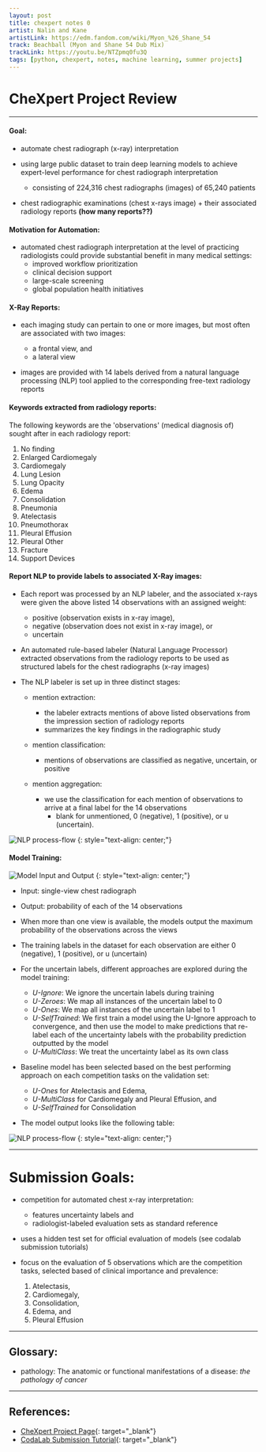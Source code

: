 ```yaml
---
layout: post
title: chexpert notes 0
artist: Nalin and Kane
artistLink: https://edm.fandom.com/wiki/Myon_%26_Shane_54
track: Beachball (Myon and Shane 54 Dub Mix)
trackLink: https://youtu.be/NTZpmq0fu3Q
tags: [python, chexpert, notes, machine learning, summer projects]
---
```



# CheXpert Project Review

<hr>

#### Goal:

- automate chest radiograph (x-ray) interpretation

- using large public dataset to train deep learning models to achieve expert-level performance for chest radiograph interpretation
    - consisting of 224,316 chest radiographs (images) of 65,240 patients

- chest radiographic examinations (chest x-rays image) + their associated radiology reports **(how many reports??)**

#### Motivation for Automation:

- automated chest radiograph interpretation at the level of practicing radiologists could provide substantial benefit in many medical settings: 
    - improved workflow prioritization 
    - clinical decision support
    - large-scale screening  
    - global population health initiatives

#### X-Ray Reports:  

- each imaging study can pertain to one or more images, but most often are associated with two images: 
    - a frontal view, and 
    - a lateral view
    
- images are provided with 14 labels derived from a natural language processing (NLP) tool applied to the corresponding free-text radiology reports

#### Keywords extracted from radiology reports:

The following keywords are the 'observations' (medical diagnosis of) sought after in each radiology report:

1. No finding 
2. Enlarged Cardiomegaly
3. Cardiomegaly
4. Lung Lesion
5. Lung Opacity
6. Edema
7. Consolidation
8. Pneumonia 
9. Atelectasis
10. Pneumothorax
11. Pleural Effusion
12. Pleural Other 
13. Fracture
14. Support Devices

#### Report NLP to provide labels to associated X-Ray images:

- Each report was processed by an NLP labeler, and the associated x-rays were given the above listed 14 observations with an assigned weight:
    - positive (observation exists in x-ray image), 
    - negative (observation does not exist in x-ray image), or 
    - uncertain

- An automated rule-based labeler (Natural Language Processor) extracted observations from the radiology reports to be used as structured labels for the chest radiographs (x-ray images)

- The NLP labeler is set up in three distinct stages: 

    - mention extraction:
        - the labeler extracts mentions of above listed observations from the impression section of radiology reports
        - summarizes the key findings in the radiographic study 

    - mention classification:
        - mentions of observations are classified as negative, uncertain, or positive

    - mention aggregation:
        - we use the classification for each mention of observations to arrive at a final label for the 14 observations 
            - blank for unmentioned, 0 (negative), 1 (positive), or u (uncertain).

![NLP process-flow](/media/blogAssets/chexpert/chexpert-notes-images-report-nlp-labeler.svg)
{: style="text-align: center;"}

#### Model Training: 

![Model Input and Output](/media/blogAssets/chexpert/model-input-output.svg)
{: style="text-align: center;"}

- Input: single-view chest radiograph 
- Output: probability of each of the 14 observations

- When more than one view is available, the models output the maximum probability of the observations across the views

- The training labels in the dataset for each observation are either 0 (negative), 1 (positive), or u (uncertain)

- For the uncertain labels, different approaches are explored during the model training:

    - *U-Ignore*: We ignore the uncertain labels during training
    - *U-Zeroes*: We map all instances of the uncertain label to 0
    - *U-Ones*: We map all instances of the uncertain label to 1
    - *U-SelfTrained*: We first train a model using the U-Ignore approach to convergence, and then use the model to make predictions that re-label each of the uncertainty labels with the probability prediction outputted by the model
    - *U-MultiClass*: We treat the uncertainty label as its own class

- Baseline model has been selected based on the best performing approach on each competition tasks on the validation set: 
    - *U-Ones* for Atelectasis and Edema, 
    - *U-MultiClass* for Cardiomegaly and Pleural Effusion, and 
    - *U-SelfTrained* for Consolidation

- The model output looks like the following table:

![NLP process-flow](/media/blogAssets/chexpert/chexpert-notes-images-deep-learning-model-output.svg)
{: style="text-align: center;"}

<hr>

# Submission Goals:

- competition for automated chest x-ray interpretation:
    - features uncertainty labels and 
    - radiologist-labeled evaluation sets as standard reference

- uses a hidden test set for official evaluation of models (see codalab submission tutorials)

- focus on the evaluation of 5 observations which are the competition tasks, selected based of clinical importance and prevalence: 
    1. Atelectasis, 
    2. Cardiomegaly, 
    3. Consolidation, 
    4. Edema, and 
    5. Pleural Effusion

<hr>

## Glossary:

- pathology: The anatomic or functional manifestations of a disease: *the pathology of cancer*

<hr>

## References:

* [CheXpert Project Page](https://stanfordmlgroup.github.io/competitions/chexpert/){: target="_blank"}
* [CodaLab Submission Tutorial](https://worksheets.codalab.org/worksheets/0x693b0063ee504702b21f94ffb2d99c6d/){: target="_blank"}
